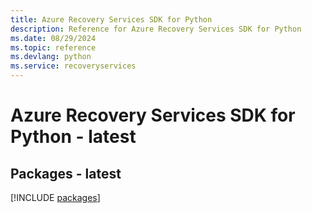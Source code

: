 ```yaml
---
title: Azure Recovery Services SDK for Python
description: Reference for Azure Recovery Services SDK for Python
ms.date: 08/29/2024
ms.topic: reference
ms.devlang: python
ms.service: recoveryservices
---
```

# Azure Recovery Services SDK for Python - latest
## Packages - latest
[!INCLUDE [packages](recovery-services-index.md)]